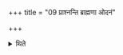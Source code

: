 +++
title = "09 प्राश्नन्ति ब्राह्मणा ओदनं"

+++

<details><summary>थिते</summary>

9. The Brāhmaṇas eat the rice-pap which remains in the pot.
</details>

